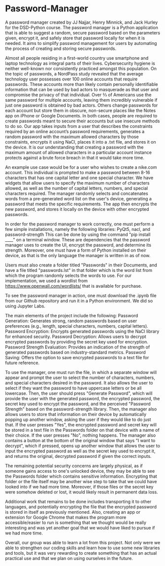 # Password-Manager
A password manager created by JJ Najjar, Henry Minnick, and Jack Hurley for the DSD-Python course. The password manager is a Python application that is able to suggest a random, secure password based on the parameters given, encrypt it, and safely store that password locally for when it is needed. It aims to simplify password management for users by automating the process of creating and storing secure passwords.

Almost all people residing in a first-world country use smartphone and laptop technology as integral parts of their lives. Cybersecurity hygiene is neither well-known nor consistently practiced amongst this population. On the topic of passwords, a NordPass study revealed that the average technology user possesses over 100 online accounts that require passwords. These accounts more than likely contain personally identifiable information that can be used by bad actors to masquerade as that user and compromise the privacy of that individual. Over ⅔ of Americans use the same password for multiple accounts, leaving them incredibly vulnerable if just one password is obtained by bad actors. Others change passwords for each account but store them in obscure, non-secure places like the Notes app on iPhone or Google Documents. In both cases, people are required to create passwords meant to secure their accounts but use insecure methods to do so. Our app takes inputs from a user that describes the constraints required by an online account’s password requirements, generates a random password with the maximum allowed characters by those constraints, encrypts it using NaCl, places it into a .txt file, and stores it on the device. It is our understanding that creating a password with the maximum amount of allowed characters in a particular account instance protects against a brute force breach in that it would take more time.

An example use case would be for a user who wishes to create a nike.com account. This individual is prompted to make a password between 8-16 characters that has one capital letter and one special character. We have widgets that allow users to specify the maximum number of characters allowed, as well as the number of capital letters, numbers, and special characters required. The manager randomly selects and concatenates words from a pre-generated word list on the user's device, generating a password that meets the specific requirements. The app then encrypts the new password, and stores it locally on the device with other encrypted passwords. 

In order for the password manager to work correctly, one must perform a few simple installations, namely the following libraries:
PyQt5, nacl, and password-strength
This can be done by using the command "pip install ____" on a terminal window. These are dependencies that the password manager uses to create the UI, encrypt the password, and determine its strength. Moreover, one must have a form of Python installed on their device, as that is the only language the manager is written in as of now.

Users must also create a folder titled "Passwords" in their Documents, and have a file titled "passwords.lst" in that folder which is the word list from which the program randomly selects the words to use. For our implementation, we used a wordlist from https://www.openwall.com/wordlists/ that is available for purchase.

To see the password manager in action, one must download the .ipynb file from our Github repository and run it in a Python environment. We did so using Jupyter Labs.

The main elements of the project include the following:
Password Generation: Generates strong, random passwords based on user preferences (e.g., length, special characters, numbers, capital letters).
Password Encryption: Encrypts generated passwords using the NaCl library for enhanced security.
Password Decryption: Allows users to decrypt encrypted passwords by providing the secret key used for encryption.
Password Strength Evaluation: Provides an indication of the strength of generated passwords based on industry-standard metrics.
Password Saving: Offers the option to save encrypted passwords to a text file for future reference.

To use the manager, one must run the file, in which a separate window will appear and prompt the user to select the number of characters, numbers, and special characters desired in the password. It also allows the user to select if they want the password to have uppercase letters or be all lowercase. Then, the user should press "Generate Password", which will provide the user with the generated password, the encrypted password, the secret key used to encrypt the password, and the perceived "Password Strength" based on the password-strength library. Then, the manager also allows users to store that information on their device by automatically popping up another window, asking the user if they would like to do just that. If the user presses "Yes", the encrypted password and secret key will be stored in a text file in the Passwords folder on that device with a name of their choice. If the user presses "No", nothing happens. The manager also contains a button at the bottom of the original window that says "I want to decrypt", which if pressed, opens up another window that allows the user to input the encrypted password as well as the secret key used to encrypt it, and returns the original, decrypted password if given the correct inputs.

The remaining potential security concerns are largely physical, as if someone gains access to one's unlocked device, they may be able to see the Passwords folder which contains sensitive information. Encrypting that folder or the file itself may be another wise step to take that we could have looked into if we had more time. Moreover, if those files or the secret key were somehow deleted or lost, it would likely result in permanent data loss.

Additional work that remains to be done includes transporting it to other languages, and potentially encrypting the file that the encrypted password is stored in itself as previously mentioned. Also, creating an app or extension for Google Chrome that makes the program more accessible/easier to run is something that we thought would be really interesting and was yet another goal that we would have liked to pursue if we had more time.

Overall, our group was able to learn a lot from this project. Not only were we able to strengthen our coding skills and learn how to use some new libraries and tools, but it was very rewarding to create something that has an actual practical use and that we plan on using ourselves in the future.
